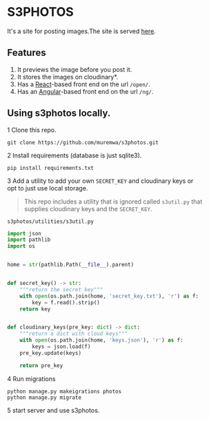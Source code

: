 # S3PHOTOS

It's a site for posting images.The site is served [here](https://s3photos.pythonanywhere.com).

## Features
1. It previews the image before you post it.
2. It stores the images on cloudinary*.
3. Has a [React](https://reactjs.org/)-based front end on the url `/open/`.
4. Has an [Angular](https://angular.io/)-based front end on the url `/ng/`.

## Using s3photos locally.
1 Clone this repo.
```commandline
git clone https://github.com/muremwa/s3photos.git
```  

2 Install requirements (database is just sqlite3).
```commandline
pip install requirements.txt
```
 
3 Add a utility to add your own `SECRET_KEY` and  cloudinary keys or   
opt to just use local storage.  
> This repo includes a utility that is ignored called `s3util.py` that supplies cloudinary keys and the `SECRET_KEY`.  

`s3photos/utilities/s3util.py`
```python
import json
import pathlib
import os


home = str(pathlib.Path(__file__).parent)


def secret_key() -> str:
    """return the secret key"""
    with open(os.path.join(home, 'secret_key.txt'), 'r') as f:
        key = f.read().strip()
    return key


def cloudinary_keys(pre_key: dict) -> dict:
    """return a dict with cloud keys"""
    with open(os.path.join(home, 'keys.json'), 'r') as f:
        keys = json.load(f)
    pre_key.update(keys)

    return pre_key

```

4 Run migrations
```commandline
python manage.py makeigrations photos
python manage.py migrate
```

5 start server and use s3photos.
